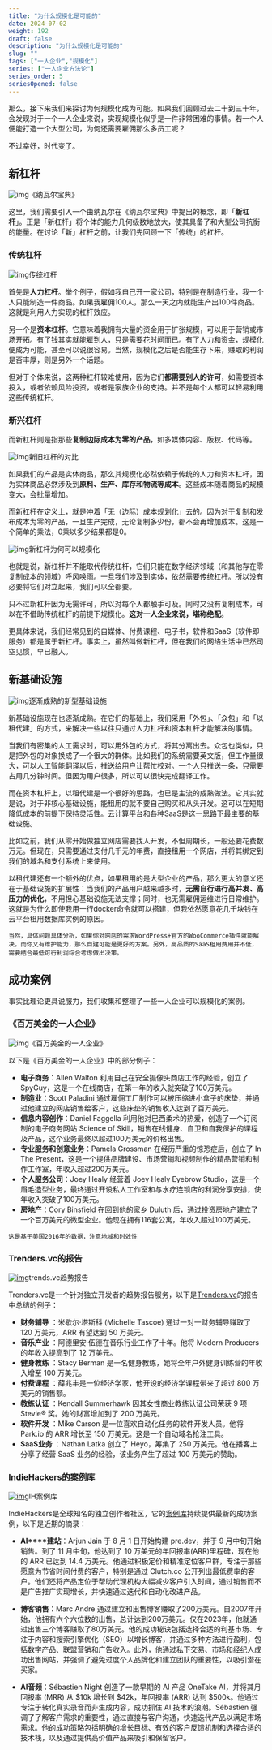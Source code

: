 ```yaml
---
title: "为什么规模化是可能的"
date: 2024-07-02
weight: 192
draft: false
description: "为什么规模化是可能的"
slug: ""
tags: ["一人企业","规模化"]
series: ["一人企业方法论"]
series_order: 5
seriesOpened: false
---
```


那么，接下来我们来探讨为何规模化成为可能。如果我们回顾过去二十到三十年，会发现对于一个一人企业来说，实现规模化似乎是一件非常困难的事情。若一个人便能打造一个大型公司，为何还需要雇佣那么多员工呢？

不过幸好，时代变了。

## 新杠杆

![img](https://r2.ft07.com/wp-content/uploads/2024/03/image-21.png)《纳瓦尔宝典》

这里，我们需要引入一个由纳瓦尔在《纳瓦尔宝典》中提出的概念，即「**新杠杆**」。正是「新杠杆」将个体的能力几何级数地放大，使其具备了和大型公司抗衡的能量。在讨论「新」杠杆之前，让我们先回顾一下「传统」的杠杆。

### 传统杠杆

![img](https://r2.ft07.com/wp-content/uploads/2024/03/image-22-1024x733.png)传统杠杆

首先是**人力杠杆**。举个例子，假如我自己开一家公司，特别是在制造行业，我一个人只能制造一件商品。如果我雇佣100人，那么一天之内就能生产出100件商品。这就是利用人力实现的杠杆效应。

另一个是**资本杠杆**。它意味着我拥有大量的资金用于扩张规模，可以用于营销或市场开拓。有了钱其实就能雇到人，只是需要花时间而已。有了人力和资金，规模化便成为可能，甚至可以说很容易。当然，规模化之后是否能生存下来，赚取的利润是否丰厚，则是另外一个话题。

但对于个体来说，这两种杠杆较难使用，因为它们**都需要别人的许可**，如需要资本投入，或者依赖风险投资，或者是家族企业的支持。并不是每个人都可以轻易利用这些传统杠杆。

### 新兴杠杆

而新杠杆则是指那些**复制边际成本为零的产品**，如多媒体内容、版权、代码等。

![img](https://r2.ft07.com/wp-content/uploads/2024/03/image-23-1024x440.png)新旧杠杆的对比

如果我们的产品是实体商品，那么其规模化必然依赖于传统的人力和资本杠杆，因为实体商品必然涉及到**原料、生产、库存和物流等成本**。这些成本随着商品的规模变大，会批量增加。

而新杠杆在定义上，就是冲着「无（边际）成本规划化」去的。因为对于复制和发布成本为零的产品，一旦生产完成，无论复制多少份，都不会再增加成本。这是一个简单的乘法，0乘以多少结果都是0。

![img](https://r2.ft07.com/wp-content/uploads/2024/03/image-24-1024x640.png)新杠杆为何可以规模化

也就是说，新杠杆并不能取代传统杠杆，它们只能在数字经济领域（和其他存在零复制成本的领域）呼风唤雨。一旦我们涉及到实体，依然需要传统杠杆。所以没有必要将它们对立起来，我们可以全都要。

只不过新杠杆因为无需许可，所以对每个人都触手可及。同时又没有复制成本，可以在不借助传统杠杆的前提下规模化。**这对一人企业来说，堪称绝配**。

更具体来说，我们经常见到的自媒体、付费课程、电子书，软件和SaaS（软件即服务）都是属于新杠杆。事实上，虽然叫做新杠杆，但在我们的网络生活中已然司空见惯，早已融入。

## 新基础设施

![img](https://r2.ft07.com/wp-content/uploads/2024/03/image-25-1024x568.png)逐渐成熟的新型基础设施

新基础设施现在也逐渐成熟。在它们的基础上，我们采用「外包」、「众包」和「以租代建」的方式，来解决一些以往只通过人力杠杆和资本杠杆才能解决的事情。

当我们有密集的人工需求时，可以用外包的方式，将其分离出去。众包也类似，只是把外包的对象换成了一个很大的群体。比如我们的系统需要英文版，但工作量很大，可以人工智能翻译以后，推送给用户让帮忙校对。一个人只推送一条，只需要占用几分钟时间。但因为用户很多，所以可以很快完成翻译工作。

而在资本杠杆上，以租代建是一个很好的思路，也已是主流的成熟做法。它其实就是说，对于非核心基础设施，能租用的就不要自己购买和从头开发。这可以在短期降低成本的前提下保持灵活性。云计算平台和各种SaaS是这一思路下最主要的基础设施。

比如之前，我们从零开始做独立网店需要找人开发，不但周期长，一般还要花费数万元。但现在，只需要通过支付几千元的年费，直接租用一个网店，并将其绑定到我们的域名和支付系统上来使用。

以租代建还有一个额外的优点，如果租用的是大型企业的产品，那么更大的意义还在于基础设施的扩展性：当我们的产品用户越来越多时，**无需自行进行高并发、高压力的优化**，不用担心基础设施无法支撑；同时，也无需雇佣运维进行日常维护。这就是为什么即使我用一行docker命令就可以搭建，但我依然愿意花几千块钱在云平台租用数据库实例的原因。

```
当然，具体问题具体分析，如果你对网店的需求WordPress+官方的WooCommerce插件就能解决，而你又有维护能力，那么自建可能是更好的方案。另外，高品质的SaaS租用费用并不低，需要结合最低可行利润综合考虑做出决策。
```

## 成功案例

事实比理论更具说服力，我们收集和整理了一些一人企业可以规模化的案例。

### 《百万美金的一人企业》

![img](https://r2.ft07.com/wp-content/uploads/2024/03/image-26.png)《百万美金的一人企业》

以下是《百万美金的一人企业》中的部分例子：

- **电子商务**：Allen Walton 利用自己在安全摄像头商店工作的经验，创立了 SpyGuy，这是一个在线商店，在第一年的收入就突破了100万美元。
- **制造业**：Scott Paladini 通过雇佣工厂制作可以被压缩进小盒子的床垫，并通过他建立的网店销售给客户，这些床垫的销售收入达到了百万美元。
- **信息内容创作**：Daniel Faggella 利用他对巴西柔术的热爱，创造了一个订阅制的电子商务网站 Science of Skill，销售在线健身、自卫和自我保护的课程及产品，这个业务最终以超过100万美元的价格出售。
- **专业服务和创意业务**：Pamela Grossman 在经历严重的惊恐症后，创立了 In The Present，这是一个提供品牌建设、市场营销和视频制作的精品营销和制作工作室，年收入超过200万美元。
- **个人服务公司**：Joey Healy 经营着 Joey Healy Eyebrow Studio，这是一个眉毛造型业务，最终通过开设私人工作室和与水疗连锁店的利润分享安排，使年收入突破了100万美元。
- **房地产**：Cory Binsfield 在回到他的家乡 Duluth 后，通过投资房地产建立了一个百万美元的微型企业。他现在拥有116套公寓，年收入超过100万美元。

```
这是基于美国2016年的数据，注意地域和时效性
```

### Trenders.vc的报告

[![img](https://r2.ft07.com/wp-content/uploads/2024/03/image-27-1024x1018.png)](https://trends.vc/archive/)trends.vc趋势报告

Trenders.vc是一个针对独立开发者的趋势报告服务，以下是[Trenders.vc](https://trends.vc/archive/)的报告中总结的例子：

- **财务辅导** ：米歇尔·塔斯科 (Michelle Tascoe) 通过一对一财务辅导赚取了 120 万美元，ARR 有望达到 50 万美元。
- **音乐产业** ：阿德里安·伍德在音乐行业工作了十年。他将 Modern Producers 的年收入提高到了 12 万美元。
- **健身教练** ：Stacy Berman 是一名健身教练，她将全年户外健身训练营的年收入增至 100 万美元。
- **付费课程** ：薛兆丰是一位经济学家，他开设的经济学课程带来了超过 800 万美元的销售额。
- **教练认证** ：Kendall Summerhawk 因其女性商业教练认证公司荣获 9 项 Stevie® 奖。她的财富增加到了 200 万美元。
- **软件开发** ：Mike Carson 是一位喜欢自动化任务的软件开发人员。他将 Park.io 的 ARR 增长至 150 万美元。这是一个自动域名抢注工具。
- **SaaS业务** ：Nathan Latka 创立了 Heyo，筹集了 250 万美元。他在播客上分享了经营 SaaS 业务的经验，该业务产生了超过 100 万美元的赞助。

### IndieHackers的案例库

[![img](https://r2.ft07.com/wp-content/uploads/2024/03/image-28-1024x1018.png)](https://www.indiehackers.com/stories)IH案例库

IndieHackers是全球知名的独立创作者社区，它的[案例库](https://www.indiehackers.com/stories)持续提供最新的成功案例，以下是近期的摘录：

- **AI****建站**：Arjun Jain 于 8 月 1 日开始构建 pre.dev，并于 9 月中旬开始销售。到了 11 月中旬，他达到了 10 万美元的年回报率(ARR)里程碑，现在他的 ARR 已达到 14.4 万美元。他通过积极定价和精准定位客户群，专注于那些愿意为节省时间付费的客户，特别是通过 Clutch.co 公开列出最低费率的客户。他们还将产品定位于帮助代理机构大幅减少客户引入时间，通过销售而不是广告推广实现增长，并快速通过迭代和自动化改进产品。

- **博客销售**：Marc Andre 通过建立和出售博客赚取了200万美元。自2007年开始，他拥有六个六位数的出售，总计达到200万美元。仅在2023年，他就通过出售三个博客赚取了80万美元。他的成功秘诀包括选择合适的利基市场、专注于内容和搜索引擎优化（SEO）以增长博客，并通过多种方法进行盈利，包括数字产品、联盟营销和广告收入。此外，他通过私下交易、市场和经纪人成功出售网站，并强调了避免过度个人品牌化和建立团队的重要性，以吸引潜在买家。

- **AI音频**：Sébastien Night 创造了一款早期的 AI 产品 OneTake AI，并将其月回报率 (MRR) 从 $10k 增长到 $42k，年回报率 (ARR) 达到 $500k。他通过专注于转化真实录音而非生成内容，成功抓住 AI 技术的浪潮。Sébastien 强调了了解客户需求的重要性，通过直接与客户沟通，快速迭代产品以满足市场需求。他的成功策略包括明确的增长目标、有效的客户反馈机制和选择合适的技术栈，以及通过提供高价值产品来吸引和保留客户。